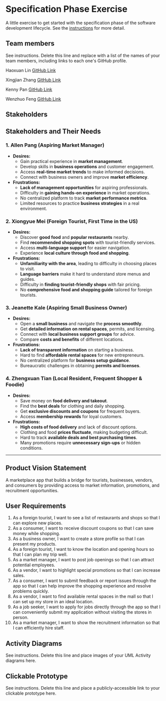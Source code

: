 # Specification Phase Exercise

A little exercise to get started with the specification phase of the software development lifecycle. See the [instructions](instructions.md) for more detail.

## Team members

See instructions. Delete this line and replace with a list of the names of your team members, including links to each one's GitHub profile.

Haoxuan Lin [GitHub Link](https://github.com/Echoudexigaigu)

Xingjian Zhang [GitHub Link](https://github.com/ScottZXJ123)

Kenny Pan [GitHub Link](https://github.com/kenny-pan)

Wenzhuo Feng [GitHub Link](https://github.com/BillBBle)

## Stakeholders

## Stakeholders and Their Needs

### **1. Allen Pang (Aspiring Market Manager)**
- **Desires:**
  - Gain practical experience in **market management**.
  - Develop skills in **business operations** and customer engagement.
  - Access **real-time market trends** to make informed decisions.
  - Connect with business owners and improve **market efficiency**.
- **Frustrations:**
  - **Lack of management opportunities** for aspiring professionals.
  - Difficulty in **gaining hands-on experience** in market operations.
  - No centralized platform to track **market performance metrics**.
  - Limited resources to practice **business strategies** in a real environment.

### **2. Xiongyue Mei (Foreign Tourist, First Time in the US)**
- **Desires:**
  - Discover **good food** and **popular restaurants** nearby.
  - Find **recommended shopping spots** with tourist-friendly services.
  - Access **multi-language support** for easier navigation.
  - Experience **local culture through food and shopping**.
- **Frustrations:**
  - **Unfamiliarity with the area**, leading to difficulty in choosing places to visit.
  - **Language barriers** make it hard to understand store menus and guides.
  - Difficulty in **finding tourist-friendly shops** with fair pricing.
  - No **comprehensive food and shopping guide** tailored for foreign tourists.

### **3. Jeanette Kale (Aspiring Small Business Owner)**
- **Desires:**
  - Open a **small business** and navigate the **process smoothly**.
  - Get **detailed information on rental spaces**, permits, and licensing.
  - Connect with **local business support groups** for advice.
  - Compare **costs and benefits** of different locations.
- **Frustrations:**
  - **Lack of transparent information** on starting a business.
  - Hard to find **affordable rental spaces** for new entrepreneurs.
  - No centralized platform for **business setup guidance**.
  - Bureaucratic challenges in obtaining **permits and licenses**.

### **4. Zhengxuan Tian (Local Resident, Frequent Shopper & Foodie)**
- **Desires:**
  - Save money on **food delivery and takeout**.
  - Find the **best deals** for clothing and daily shopping.
  - Get **exclusive discounts and coupons** for frequent buyers.
  - Access **membership rewards** for loyal customers.
- **Frustrations:**
  - **High costs of food delivery** and lack of discount options.
  - Clothing and food **prices fluctuate**, making budgeting difficult.
  - Hard to track **available deals and best purchasing times**.
  - Many promotions require **unnecessary sign-ups** or hidden conditions.

---



## Product Vision Statement

A marketplace app that builds a bridge for tourists, businesses, vendors, and consumers by providing access to market information, promotions, and recruitment opportunities.

## User Requirements

1. As a foreign tourist, I want to see a list of restaurants and shops so that I can explore new places.
2. As a consumer, I want to receive discount coupons so that I can save money while shopping.
3. As a business owner, I want to create a store profile so that I can present my products.
4. As a foreign tourist, I want to know the location and opening hours so that I can plan my trip well.
5. As a market manager, I want to post job openings so that I can attract potential employees.
6. As a vendor, I want to highlight special promotions so that I can increase sales.
7. As a consumer, I want to submit feedback or report issues through the app so that I can help improve the shopping experience and resolve problems quickly.
8. As a vendor, I want to find available rental spaces in the mall so that I can set up my store in an ideal location.
9. As a job seeker, I want to apply for jobs directly through the app so that I can conveniently submit my application without visiting the stores in person.
10. As a market manager, I want to show the recruitment information so that I can efficiently hire staff.

## Activity Diagrams

See instructions. Delete this line and place images of your UML Activity diagrams here.

## Clickable Prototype

See instructions. Delete this line and place a publicly-accessible link to your clickable prototype here.
